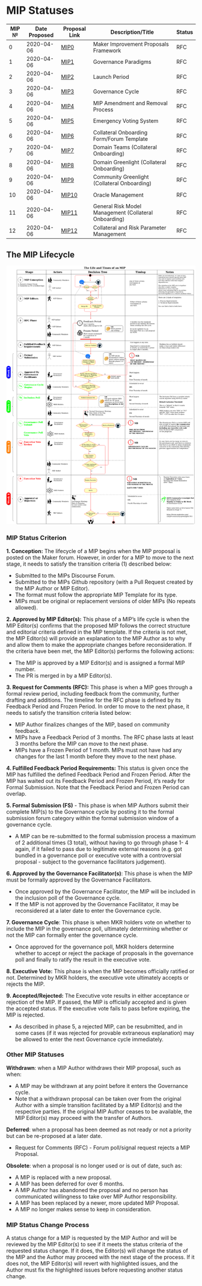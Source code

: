 # MIP Statuses

|MIP № |Date Proposed | Proposal Link                     |Description/Title                                  | Status    |
|------|--------------|-----------------------------------|---------------------------------------------------|-----------|
|   0  |   2020-04-06 | [MIP0](./core-governance/mip0.md)                          |Maker Improvement Proposals Framework              | RFC       |
|   1  |   2020-04-06 | [MIP1](./core-governance/mip1.md)                          |Governance Paradigms                         | RFC       |
|   2  |   2020-04-06 | [MIP2](./core-governance/mip2.md)                          |Launch Period                                      | RFC       |
|   3  |   2020-04-06 | [MIP3](./core-governance/mip3.md)                          |Governance Cycle                                  | RFC       |
|   4  |   2020-04-06 | [MIP4](./core-governance/mip4.md)                          |MIP Amendment and Removal Process                 | RFC       |
|   5  |   2020-04-06 | [MIP5](./core-governance/mip5.md)                          |Emergency Voting System                           | RFC       |
|   6  |   2020-04-06 | [MIP6](./collateral-onboarding/mip6.md)                          |Collateral Onboarding Form/Forum Template         | RFC       |
|   7  |   2020-04-06 | [MIP7](./collateral-onboarding/mip7.md)                          |Domain Teams (Collateral Onboarding)              | RFC       |
|   8  |   2020-04-06 | [MIP8](./collateral-onboarding/mip8.md)                          |Domain Greenlight (Collateral Onboarding)         | RFC       |
|   9  |   2020-04-06 | [MIP9](./collateral-onboarding/mip9.md)                          |Community Greenlight (Collateral Onboarding)      | RFC       |
|   10 |   2020-04-06 | [MIP10](./collateral-onboarding/mip10.md)                         |Oracle Management                                 | RFC       |
|   11 |   2020-04-06 | [MIP11](./collateral-onboarding/mip11.md)                         |General Risk Model Management (Collateral Onboarding)  | RFC       |
|   12 |   2020-04-06 | [MIP12](./collateral-onboarding/mip12.md)                         |Collateral and Risk Parameter Management          | RFC       |

## The MIP Lifecycle

![The Life and Times of an MIP](https://raw.githubusercontent.com/andytudhope/maker-flow/master/Life%20and%20Times%20of%20MIPs.png)

### MIP Status Criterion
**1. Conception:** The lifecycle of a MIP begins when the MIP proposal is posted on the Maker forum. However, in order for a MIP to move to the next stage, it needs to satisfy the transition criteria (1) described below:

-   Submitted to the MIPs Discourse Forum.
-   Submitted to the MIPs Github repository (with a Pull Request created by the MIP Author or MIP Editor).
-   The format must follow the appropriate MIP Template for its type.
-   MIPs must be original or replacement versions of older MIPs (No repeats allowed).

**2. Approved by MIP Editor(s):** This phase of a MIP’s life cycle is when the MIP Editor(s) confirms that the proposed MIP follows the correct structure and editorial criteria defined in the MIP template. If the criteria is not met, the MIP Editor(s) will provide an explanation to the MIP Author as to why and allow them to make the appropriate changes before reconsideration. If the criteria have been met, the MIP Editor(s) performs the following actions:
    
-   The MIP is approved by a MIP Editor(s) and is assigned a formal MIP number.
-   The PR is merged in by a MIP Editor(s).

**3. Request for Comments (RFC):** This phase is when a MIP goes through a formal review period, including feedback from the community, further drafting and additions. The timeline for the RFC phase is defined by its Feedback Period and Frozen Period. In order to move to the next phase, it needs to satisfy the transition criteria listed below:
     
 - MIP Author finalizes changes of the MIP, based on community feedback.
 - MIPs have a Feedback Period of 3 months. The RFC phase lasts at least 3 months before the MIP can move to the next phase. 
 - MIPs have a Frozen Period of 1 month. MIPs must not have had any changes for the last 1 month before they move to the next phase.  

**4. Fulfilled Feedback Period Requirements:** This status is given once the MIP has fulfilled the defined Feedback Period and Frozen Period. After the MIP has waited out its Feedback Period and Frozen Period, it’s ready for Formal Submission. Note that the Feedback Period and Frozen Period can overlap.

**5. Formal Submission (FS)** - This phase is when MIP Authors submit their complete MIP(s) to the Governance cycle by posting it to the formal submission forum category within the formal submission window of a governance cycle.
- A MIP can be re-submitted to the formal submission process a maximum of 2 additional times (3 total), without having to go through phase 1- 4 again, if it failed to pass due to legitimate external reasons (e.g. got bundled in a governance poll or executive vote with a controversial proposal - subject to the governance facilitators judgement).  

**6. Approved by the Governance Facilitator(s)**: This phase is when the MIP must be formally approved by the Governance Facilitators.   

- Once approved by the Governance Facilitator, the MIP will be included in the inclusion poll of the Governance cycle.
- If the MIP is not approved by the Governance Facilitator, it may be reconsidered at a later date to enter the Governance cycle. 
    
**7. Governance Cycle**: This phase is when MKR holders vote on whether to include the MIP in the governance poll, ultimately determining whether or not the MIP can formally enter the governance cycle.
- Once approved for the governance poll, MKR holders determine whether to accept or reject the package of proposals in the governance poll and finally to ratify the result in the executive vote.  

**8. Executive Vote:** This phase is when the MIP becomes officially ratified or not. Determined by MKR holders, the executive vote ultimately accepts or rejects the MIP.  

**9. Accepted/Rejected:** The Executive vote results in either acceptance or rejection of the MIP. If passed, the MIP is officially accepted and is given the accepted status. If the executive vote fails to pass before expiring, the MIP is rejected.
- As described in phase 5, a rejected MIP, can be resubmitted, and in some cases (if it was rejected for provable extraneous explanation) may be allowed to enter the next Governance cycle immediately.  
      
### Other MIP Statuses  
     

**Withdrawn**: when a MIP Author withdraws their MIP proposal, such as when:

 - A MIP may be withdrawn at any point before it enters the Governance cycle. 
 - Note that a withdrawn proposal can be taken over from the original Author with a simple transition facilitated by a MIP Editor(s) and the respective parties. If the original MIP Author ceases to be available, the MIP Editor(s) may proceed with the transfer of Authors.

**Deferred**: when a proposal has been deemed as not ready or not a priority but can be re-proposed at a later date.
-   Request for Comments (RFC) - Forum poll/signal request rejects a MIP Proposal.

**Obsolete**: when a proposal is no longer used or is out of date, such as:
    
-   A MIP is replaced with a new proposal.
-   A MIP has been deferred for over 6 months.
-   A MIP Author has abandoned the proposal and no person has communicated willingness to take over MIP Author responsibility.
-   A MIP has been replaced by a newer, more updated MIP Proposal.
-   A MIP no longer makes sense to keep in consideration.
    
  
### MIP Status Change Process

A status change for a MIP is requested by the MIP Author and will be reviewed by the MIP Editor(s) to see if it meets the status criteria of the requested status change. If it does, the Editor(s) will change the status of the MIP and the Author may proceed with the next stage of the process. If it does not, the MIP Editor(s) will revert with highlighted issues, and the Author must fix the highlighted issues before requesting another status change.